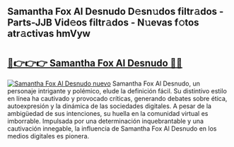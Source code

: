 ## Samantha Fox Al Desnudo D𝚎sn𝚞dos filtr𝚊dos - Parts-JJB Vid𝚎os filtr𝚊dos - N𝚞evas f𝚘tos atr𝚊ctivas hmVyw

# <h2><a href="http://mbckny.tromn.icu/?c=Samantha+Fox+Al+Desnudo">🔗👉👉👉 Samantha Fox Al Desnudo 🔗🔗</a></h2>

[![Samantha Fox Al Desnudo nuevo](https://i.imgur.com/pEAQMta.gif)](http://mbckny.tromn.icu/?c=Samantha+Fox+Al+Desnudo)
Samantha Fox Al Desnudo, un personaje intrigante y polémico, elude la definición fácil. Su distintivo estilo en línea ha cautivado y provocado críticas, generando debates sobre ética, autoexpresión y la dinámica de las sociedades digitales. A pesar de la ambigüedad de sus intenciones, su huella en la comunidad virtual es imborrable. Impulsada por una determinación inquebrantable y una cautivación innegable, la influencia de Samantha Fox Al Desnudo en los medios digitales es pionera.
